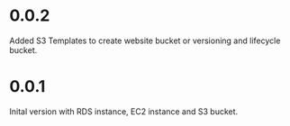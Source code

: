 # 0.0.2
Added S3 Templates to create website bucket or versioning and lifecycle bucket.

# 0.0.1
Inital version with RDS instance, EC2 instance and S3 bucket.